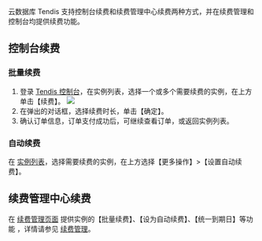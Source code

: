 云数据库 Tendis 支持控制台续费和续费管理中心续费两种方式，并在续费管理和控制台均提供续费功能。

## 控制台续费
### 批量续费
1. 登录 [Tendis 控制台](https://console.cloud.tencent.com/tendis)，在实例列表，选择一个或多个需要续费的实例，在上方单击【续费】。
![](https://main.qcloudimg.com/raw/f83307d6edf28086cadb51b34a6e8b62.png)
2. 在弹出的对话框，选择续费时长，单击【确定】。
3. 确认订单信息，订单支付成功后，可继续查看订单，或返回实例列表。

### 自动续费
在 [实例列表](https://console.cloud.tencent.com/tendis)，选择需要续费的实例，在上方选择【更多操作】>【设置自动续费】。

## 续费管理中心续费
 在 [续费管理页面](https://console.cloud.tencent.com/account/renewal) 提供实例的【批量续费】、【设为自动续费】、【统一到期日】等功能 ，详情请参见 [续费管理](https://cloud.tencent.com/document/product/555/7454)。

